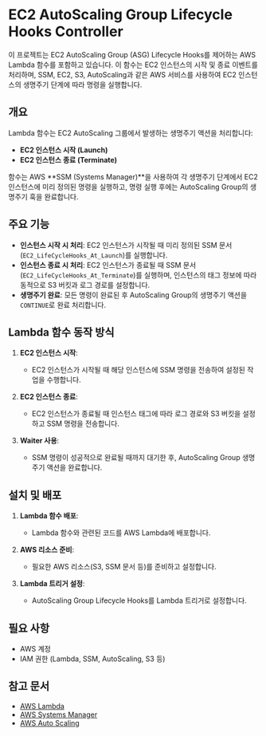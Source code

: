 # EC2 AutoScaling Group Lifecycle Hooks Controller

이 프로젝트는 EC2 AutoScaling Group (ASG) Lifecycle Hooks를 제어하는 AWS Lambda 함수를 포함하고 있습니다. 이 함수는 EC2 인스턴스의 시작 및 종료 이벤트를 처리하며, SSM, EC2, S3, AutoScaling과 같은 AWS 서비스를 사용하여 EC2 인스턴스의 생명주기 단계에 따라 명령을 실행합니다.

## 개요

Lambda 함수는 EC2 AutoScaling 그룹에서 발생하는 생명주기 액션을 처리합니다:

- **EC2 인스턴스 시작 (Launch)**
- **EC2 인스턴스 종료 (Terminate)**

함수는 AWS **SSM (Systems Manager)**을 사용하여 각 생명주기 단계에서 EC2 인스턴스에 미리 정의된 명령을 실행하고, 명령 실행 후에는 AutoScaling Group의 생명주기 훅을 완료합니다.

## 주요 기능

- **인스턴스 시작 시 처리**: EC2 인스턴스가 시작될 때 미리 정의된 SSM 문서(`EC2_LifeCycleHooks_At_Launch`)를 실행합니다.
- **인스턴스 종료 시 처리**: EC2 인스턴스가 종료될 때 SSM 문서(`EC2_LifeCycleHooks_At_Terminate`)를 실행하며, 인스턴스의 태그 정보에 따라 동적으로 S3 버킷과 로그 경로를 설정합니다.
- **생명주기 완료**: 모든 명령이 완료된 후 AutoScaling Group의 생명주기 액션을 `CONTINUE`로 완료 처리합니다.

## Lambda 함수 동작 방식

1. **EC2 인스턴스 시작**:
   - EC2 인스턴스가 시작될 때 해당 인스턴스에 SSM 명령을 전송하여 설정된 작업을 수행합니다.
   
2. **EC2 인스턴스 종료**:
   - EC2 인스턴스가 종료될 때 인스턴스 태그에 따라 로그 경로와 S3 버킷을 설정하고 SSM 명령을 전송합니다.
   
3. **Waiter 사용**:
   - SSM 명령이 성공적으로 완료될 때까지 대기한 후, AutoScaling Group 생명주기 액션을 완료합니다.

## 설치 및 배포

1. **Lambda 함수 배포**:
   - Lambda 함수와 관련된 코드를 AWS Lambda에 배포합니다.
   
2. **AWS 리소스 준비**:
   - 필요한 AWS 리소스(S3, SSM 문서 등)를 준비하고 설정합니다.
   
3. **Lambda 트리거 설정**:
   - AutoScaling Group Lifecycle Hooks를 Lambda 트리거로 설정합니다.

## 필요 사항

- AWS 계정
- IAM 권한 (Lambda, SSM, AutoScaling, S3 등)

## 참고 문서

- [AWS Lambda](https://aws.amazon.com/lambda/)
- [AWS Systems Manager](https://aws.amazon.com/systems-manager/)
- [AWS Auto Scaling](https://aws.amazon.com/autoscaling/)

